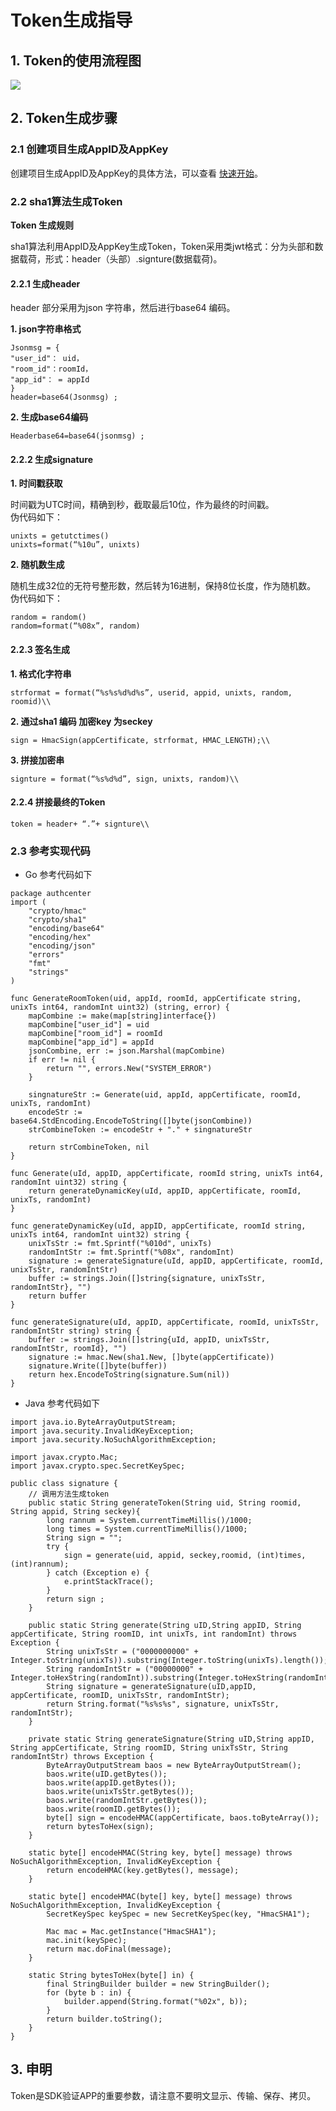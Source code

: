 

# Token生成指导

## 1. Token的使用流程图

![ ](/videourtc/images/sdk/liuch.png)

## 2. Token生成步骤

### 2.1 创建项目生成AppID及AppKey

创建项目生成AppID及AppKey的具体方法，可以查看 [快速开始](/video/urtc/quick)。

### 2.2 sha1算法生成Token

**Token 生成规则**

sha1算法利用AppID及AppKey生成Token，Token采用类jwt格式：分为头部和数据载荷，形式：header（头部）.signture(数据载荷)。  

#### 2.2.1 生成header

header 部分采用为json 字符串，然后进行base64 编码。

**1. json字符串格式** 

``` 
Jsonmsg = {
"user_id"： uid，
"room_id"：roomId，
"app_id"： = appId
}
header=base64(Jsonmsg) ;
```

**2. 生成base64编码**

```
Headerbase64=base64(jsonmsg) ;
```

#### 2.2.2 生成signature

**1. 时间戳获取**

时间戳为UTC时间，精确到秒，截取最后10位，作为最终的时间戳。  
伪代码如下： 

``` 
unixts = getutctimes()    
unixts=format(“%10u”, unixts)    
```

**2. 随机数生成**

随机生成32位的无符号整形数，然后转为16进制，保持8位长度，作为随机数。    
伪代码如下：

``` 
random = random()    
random=format(“%08x”, random)    
```

#### 2.2.3 签名生成

**1. 格式化字符串** 

``` 
strformat = format(“%s%s%d%d%s”, userid, appid, unixts, random, roomid)\\
```


**2. 通过sha1 编码 加密key 为seckey** 

``` 
sign = HmacSign(appCertificate, strformat, HMAC_LENGTH);\\
```


**3. 拼接加密串** 

``` 
signture = format(“%s%d%d”, sign, unixts, random)\\
```

#### 2.2.4 拼接最终的Token

``` 
token = header+ “.”+ signture\\
```

### 2.3 参考实现代码

  - Go 参考代码如下

```
package authcenter
import (
    "crypto/hmac"
    "crypto/sha1"
    "encoding/base64"
    "encoding/hex"
    "encoding/json"
    "errors"
    "fmt"
    "strings"
)

func GenerateRoomToken(uid, appId, roomId, appCertificate string, unixTs int64, randomInt uint32) (string, error) {
    mapCombine := make(map[string]interface{})
    mapCombine["user_id"] = uid
    mapCombine["room_id"] = roomId
    mapCombine["app_id"] = appId
    jsonCombine, err := json.Marshal(mapCombine)
    if err != nil {
        return "", errors.New("SYSTEM_ERROR")
    }

    singnatureStr := Generate(uid, appId, appCertificate, roomId, unixTs, randomInt)
    encodeStr := base64.StdEncoding.EncodeToString([]byte(jsonCombine))
    strCombineToken := encodeStr + "." + singnatureStr

    return strCombineToken, nil
}

func Generate(uId, appID, appCertificate, roomId string, unixTs int64, randomInt uint32) string {
    return generateDynamicKey(uId, appID, appCertificate, roomId, unixTs, randomInt)
}

func generateDynamicKey(uId, appID, appCertificate, roomId string, unixTs int64, randomInt uint32) string {
    unixTsStr := fmt.Sprintf("%010d", unixTs)
    randomIntStr := fmt.Sprintf("%08x", randomInt)
    signature := generateSignature(uId, appID, appCertificate, roomId, unixTsStr, randomIntStr)
    buffer := strings.Join([]string{signature, unixTsStr, randomIntStr}, "")
    return buffer
}

func generateSignature(uId, appID, appCertificate, roomId, unixTsStr, randomIntStr string) string {
    buffer := strings.Join([]string{uId, appID, unixTsStr, randomIntStr, roomId}, "")
    signature := hmac.New(sha1.New, []byte(appCertificate))
    signature.Write([]byte(buffer))
    return hex.EncodeToString(signature.Sum(nil))
}
```

  - Java 参考代码如下

```
import java.io.ByteArrayOutputStream;
import java.security.InvalidKeyException;
import java.security.NoSuchAlgorithmException;

import javax.crypto.Mac;
import javax.crypto.spec.SecretKeySpec;

public class signature {
    // 调用方法生成token
    public static String generateToken(String uid, String roomid, String appid, String seckey){
        long rannum = System.currentTimeMillis()/1000;
        long times = System.currentTimeMillis()/1000;
        String sign = "";
        try {
            sign = generate(uid, appid, seckey,roomid, (int)times, (int)rannum);
        } catch (Exception e) {
            e.printStackTrace();
        }
        return sign ;
    }
    
    public static String generate(String uID,String appID, String appCertificate, String roomID, int unixTs, int randomInt) throws Exception {
        String unixTsStr = ("0000000000" + Integer.toString(unixTs)).substring(Integer.toString(unixTs).length());
        String randomIntStr = ("00000000" + Integer.toHexString(randomInt)).substring(Integer.toHexString(randomInt).length());
        String signature = generateSignature(uID,appID, appCertificate, roomID, unixTsStr, randomIntStr);
        return String.format("%s%s%s", signature, unixTsStr, randomIntStr);
    }

    private static String generateSignature(String uID,String appID, String appCertificate, String roomID, String unixTsStr, String randomIntStr) throws Exception {
        ByteArrayOutputStream baos = new ByteArrayOutputStream();
        baos.write(uID.getBytes());
        baos.write(appID.getBytes());
        baos.write(unixTsStr.getBytes());
        baos.write(randomIntStr.getBytes());
        baos.write(roomID.getBytes());
        byte[] sign = encodeHMAC(appCertificate, baos.toByteArray());
        return bytesToHex(sign);
    }

    static byte[] encodeHMAC(String key, byte[] message) throws NoSuchAlgorithmException, InvalidKeyException {
        return encodeHMAC(key.getBytes(), message);
    }

    static byte[] encodeHMAC(byte[] key, byte[] message) throws NoSuchAlgorithmException, InvalidKeyException {
        SecretKeySpec keySpec = new SecretKeySpec(key, "HmacSHA1");

        Mac mac = Mac.getInstance("HmacSHA1");
        mac.init(keySpec);
        return mac.doFinal(message);
    }

    static String bytesToHex(byte[] in) {
        final StringBuilder builder = new StringBuilder();
        for (byte b : in) {
            builder.append(String.format("%02x", b));
        }
        return builder.toString();
    }
}
```

## 3. 申明

Token是SDK验证APP的重要参数，请注意不要明文显示、传输、保存、拷贝。
